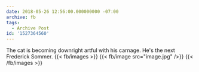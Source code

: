 ```yaml
---
date: 2018-05-26 12:56:00.000000000 -07:00
archive: fb
tags: 
  - Archive Post
id: '1527364560'
---
```


The cat is becoming downright artful with his carnage. He's the next Frederick Sommer.
{{< fb/images >}}
{{< fb/image src="image.jpg" />}}
{{< /fb/images >}}

